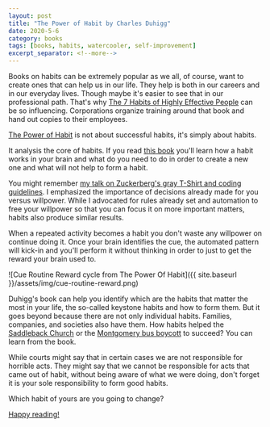 ```yaml
---
layout: post
title: "The Power of Habit by Charles Duhigg"
date: 2020-5-6
category: books
tags: [books, habits, watercooler, self-improvement]
excerpt_separator: <!--more-->
---
```

Books on habits can be extremely popular as we all, of course, want to create ones that can help us in our life. They help is both in our careers and in our everyday lives. Though maybe it's easier to see that in our professional path. That's why [The 7 Habits of Highly Effective People](https://amzn.to/2UwCH4y) can be so influencing. Corporations organize training around that book and hand out copies to their employees.

[The Power of Habit](https://amzn.to/2wD0fvr) is not about successful habits, it's simply about habits.
<!--more-->

It analysis the core of habits. If you read [this book](https://amzn.to/2wD0fvr) you'll learn how a habit works in your brain and what do you need to do in order to create a new one and what will not help to form a habit.

You might remember [my talk on Zuckerberg's gray T-Shirt and coding guidelines](https://www.youtube.com/watch?time_continue=2&v=CNDejB6Hg5A&feature=emb_logo). I emphasized the importance of decisions already made for you versus willpower. While I advocated for rules already set and automation to free your willpower so that you can focus it on more important matters, habits also produce similar results. 

When a repeated activity becomes a habit you don't waste any willpower on continue doing it. Once your brain identifies the cue, the automated pattern will kick-in and you'll perform it without thinking in order to just to get the reward your brain used to.

![Cue Routine Reward cycle from The Power Of Habit]({{ site.baseurl }}/assets/img/cue-routine-reward.png)

Duhigg's book can help you identify which are the habits that matter the most in your life, the so-called keystone habits and how to form them. But it goes beyond because there are not only individual habits. Families, companies, and societies also have them. How habits helped the [Saddleback Church](https://saddleback.com/) or the [Montgomery bus boycott](https://www.history.com/topics/black-history/montgomery-bus-boycott) to succeed? You can learn from the book.

While courts might say that in certain cases we are not responsible for horrible acts. They might say that we cannot be responsible for acts that came out of habit, without being aware of what we were doing, don't forget it is your sole responsibility to form good habits.

Which habit of yours are you going to change?

[Happy reading!](https://amzn.to/2wD0fvr)